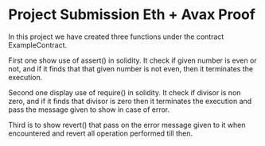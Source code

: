 # Project Submission Eth + Avax Proof

In this project we have created three functions under the contract ExampleContract.

First one show use of assert() in solidity. It check if given number is even or not, and if it finds that that given number is not even, then it terminates the execution.

Second one display use of require() in solidity. It check if divisor is non zero, and if it finds that divisor is zero then it terminates the execution and pass the message given to show in case of error.

Third is to show revert() that pass on the error message given to it when encountered and revert all operation performed till then.
